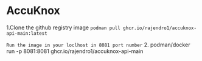 # AccuKnox


1.Clone the github registry image
 ``podman pull ghcr.io/rajendro1/accuknox-api-main:latest``

`Run the image in your loclhost in 8081 port number`
2. podman/docker run -p 8081:8081 ghcr.io/rajendro1/accuknox-api-main
